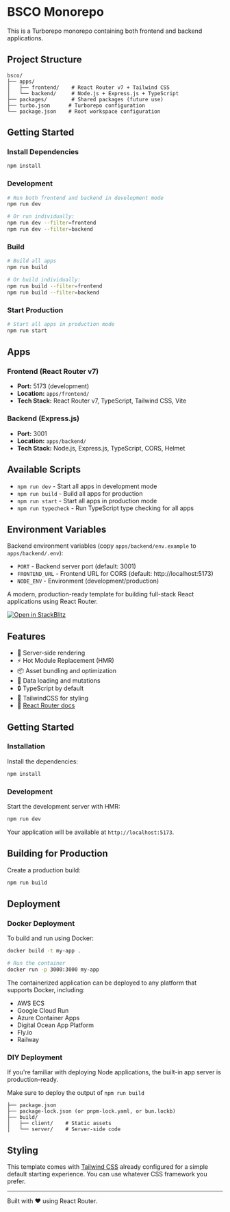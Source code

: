 # BSCO Monorepo

This is a Turborepo monorepo containing both frontend and backend applications.

## Project Structure

```
bsco/
├── apps/
│   ├── frontend/    # React Router v7 + Tailwind CSS
│   └── backend/     # Node.js + Express.js + TypeScript
├── packages/        # Shared packages (future use)
├── turbo.json      # Turborepo configuration
└── package.json    # Root workspace configuration
```

## Getting Started

### Install Dependencies

```bash
npm install
```

### Development

```bash
# Run both frontend and backend in development mode
npm run dev

# Or run individually:
npm run dev --filter=frontend
npm run dev --filter=backend
```

### Build

```bash
# Build all apps
npm run build

# Or build individually:
npm run build --filter=frontend
npm run build --filter=backend
```

### Start Production

```bash
# Start all apps in production mode
npm run start
```

## Apps

### Frontend (React Router v7)

- **Port:** 5173 (development)
- **Location:** `apps/frontend/`
- **Tech Stack:** React Router v7, TypeScript, Tailwind CSS, Vite

### Backend (Express.js)

- **Port:** 3001
- **Location:** `apps/backend/`
- **Tech Stack:** Node.js, Express.js, TypeScript, CORS, Helmet

## Available Scripts

- `npm run dev` - Start all apps in development mode
- `npm run build` - Build all apps for production
- `npm run start` - Start all apps in production mode
- `npm run typecheck` - Run TypeScript type checking for all apps

## Environment Variables

Backend environment variables (copy `apps/backend/env.example` to `apps/backend/.env`):

- `PORT` - Backend server port (default: 3001)
- `FRONTEND_URL` - Frontend URL for CORS (default: http://localhost:5173)
- `NODE_ENV` - Environment (development/production)

A modern, production-ready template for building full-stack React applications using React Router.

[![Open in StackBlitz](https://developer.stackblitz.com/img/open_in_stackblitz.svg)](https://stackblitz.com/github/remix-run/react-router-templates/tree/main/default)

## Features

- 🚀 Server-side rendering
- ⚡️ Hot Module Replacement (HMR)
- 📦 Asset bundling and optimization
- 🔄 Data loading and mutations
- 🔒 TypeScript by default
- 🎉 TailwindCSS for styling
- 📖 [React Router docs](https://reactrouter.com/)

## Getting Started

### Installation

Install the dependencies:

```bash
npm install
```

### Development

Start the development server with HMR:

```bash
npm run dev
```

Your application will be available at `http://localhost:5173`.

## Building for Production

Create a production build:

```bash
npm run build
```

## Deployment

### Docker Deployment

To build and run using Docker:

```bash
docker build -t my-app .

# Run the container
docker run -p 3000:3000 my-app
```

The containerized application can be deployed to any platform that supports Docker, including:

- AWS ECS
- Google Cloud Run
- Azure Container Apps
- Digital Ocean App Platform
- Fly.io
- Railway

### DIY Deployment

If you're familiar with deploying Node applications, the built-in app server is production-ready.

Make sure to deploy the output of `npm run build`

```
├── package.json
├── package-lock.json (or pnpm-lock.yaml, or bun.lockb)
├── build/
│   ├── client/    # Static assets
│   └── server/    # Server-side code
```

## Styling

This template comes with [Tailwind CSS](https://tailwindcss.com/) already configured for a simple default starting experience. You can use whatever CSS framework you prefer.

---

Built with ❤️ using React Router.
